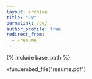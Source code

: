 ```yaml
---
layout: archive
title: "CV"
permalink: /cv/
author_profile: true
redirect_from:
  - /resume
---
```


{% include base_path %}

xfun::embed_file("resume.pdf")
